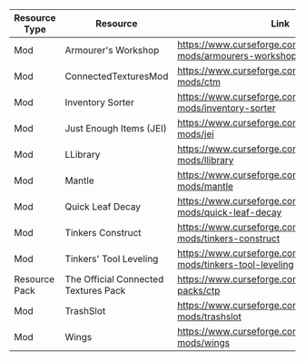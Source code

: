 | Resource Type | Resource                             | Link                                                                 |
|---------------|--------------------------------------|----------------------------------------------------------------------|
| Mod           | Armourer's Workshop                  | https://www.curseforge.com/minecraft/mc-mods/armourers-workshop      |
| Mod           | ConnectedTexturesMod                 | https://www.curseforge.com/minecraft/mc-mods/ctm                     |
| Mod           | Inventory Sorter                     | https://www.curseforge.com/minecraft/mc-mods/inventory-sorter        |
| Mod           | Just Enough Items (JEI)              | https://www.curseforge.com/minecraft/mc-mods/jei                     |
| Mod           | LLibrary                             | https://www.curseforge.com/minecraft/mc-mods/llibrary                |
| Mod           | Mantle                               | https://www.curseforge.com/minecraft/mc-mods/mantle                  |
| Mod           | Quick Leaf Decay                     | https://www.curseforge.com/minecraft/mc-mods/quick-leaf-decay        |
| Mod           | Tinkers  Construct                   | https://www.curseforge.com/minecraft/mc-mods/tinkers-construct       |
| Mod           | Tinkers' Tool Leveling               | https://www.curseforge.com/minecraft/mc-mods/tinkers-tool-leveling   |
| Resource Pack | The Official Connected Textures Pack | https://www.curseforge.com/minecraft/texture-packs/ctp               |
| Mod           | TrashSlot                            | https://www.curseforge.com/minecraft/mc-mods/trashslot               |
| Mod           | Wings                                | https://www.curseforge.com/minecraft/mc-mods/wings                   |

